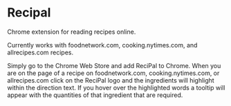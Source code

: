 # Recipal
Chrome extension for reading recipes online.

Currently works with foodnetwork.com, cooking.nytimes.com, and allrecipes.com recipes.

Simply go to the Chrome Web Store and add ReciPal to Chrome. When you are on the page of a recipe on foodnetwork.com, cooking.nytimes.com, or allrecipes.com click on the ReciPal logo and the ingredients will highlight within the direction text. If you hover over the highlighted words a tooltip will appear with the quantities of that ingredient that are required.
